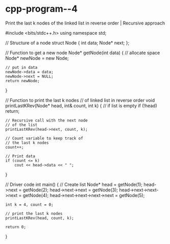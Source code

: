 # cpp-program--4
Print the last k nodes of the linked list in reverse order | Recursive approach


#include <bits/stdc++.h>
using namespace std;
 
// Structure of a node
struct Node {
    int data;
    Node* next;
};
 
// Function to get a new node
Node* getNode(int data)
{
    // allocate space
    Node* newNode = new Node;
 
    // put in data
    newNode->data = data;
    newNode->next = NULL;
    return newNode;
}
 
// Function to print the last k nodes
// of linked list in reverse order
void printLastKRev(Node* head,
                     int& count, int k)
{
    // if list is empty
    if (!head)
        return;
 
    // Recursive call with the next node
    // of the list
    printLastKRev(head->next, count, k);
 
    // Count variable to keep track of
    // the last k nodes
    count++;
 
    // Print data
    if (count <= k)
        cout << head->data << " ";
}
 
// Driver code
int main()
{
    // Create list
    Node* head = getNode(1);
    head->next = getNode(2);
    head->next->next = getNode(3);
    head->next->next->next = getNode(4);
    head->next->next->next->next = getNode(5);
 
    int k = 4, count = 0;
 
    // print the last k nodes
    printLastKRev(head, count, k);
 
    return 0;
}
